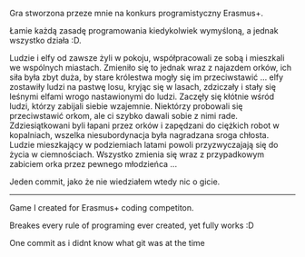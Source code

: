 Gra stworzona przeze mnie na konkurs programistyczny Erasmus+.

Łamie każdą zasadę programowania kiedykolwiek wymyśloną, a jednak wszystko działa :D.

Ludzie i elfy od zawsze żyli w pokoju, współpracowali ze sobą i mieszkali we wspólnych miastach. Zmieniło się to jednak wraz z najazdem orków, ich siła była zbyt duża, by stare królestwa mogły się im przeciwstawić ... elfy zostawiły ludzi na pastwę losu, kryjąc się w lasach, zdziczały i stały się leśnymi elfami wrogo nastawionymi do ludzi.
Zaczęły się kłótnie wśród ludzi, którzy zabijali siebie wzajemnie. Niektórzy probowali się przeciwstawić orkom, ale ci szybko dawali sobie z nimi rade. Zdziesiątkowani byli łapani przez orków i zapędzani do ciężkich robot w kopalniach, wszelka niesubordynacja była nagradzana sroga chłosta. Ludzie mieszkający w podziemiach latami powoli
przyzwyczajają się do życia w ciemnościach. Wszystko zmienia się wraz z przypadkowym zabiciem orka przez pewnego młodzieńca ...

Jeden commit, jako że nie wiedziałem wtedy nic o gicie.

------------------------------------------------

Game I created for Erasmus+ coding competiton.

Breakes every rule of programing ever created, yet fully works :D

One commit as i didnt know what git was at the time
